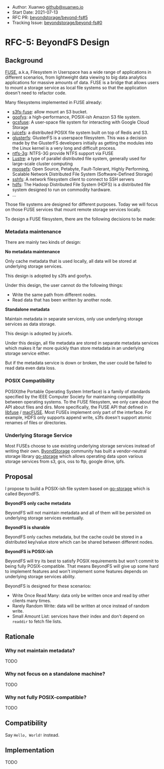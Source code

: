 - Author: Xuanwo <github@xuanwo.io>
- Start Date: 2021-07-13
- RFC PR: [beyondstorage/beyond-fs#5](https://github.com/beyondstorage/beyond-fs/issues/5)
- Tracking Issue: [beyondstorage/beyond-fs#0](https://github.com/beyondstorage/beyond-fs/issues/0)

# RFC-5: BeyondFS Design

## Background

[FUSE](https://en.wikipedia.org/wiki/Filesystem_in_Userspace), a.k.a, Filesystem in Userspace has a wide range of applications in different scenarios, from lightweight data viewing to big data analytics applications for massive amounts of data. FUSE is a bridge that allows users to mount a storage service as local file systems so that the application doesn't need to refactor code.

Many filesystems implemented in FUSE already:

- [s3fs-fuse](https://github.com/s3fs-fuse/s3fs-fuse): allow mount an S3 bucket.
- [goofys](https://github.com/kahing/goofys): a high-performance, POSIX-ish Amazon S3 file system.
- [gcsfuse](https://github.com/GoogleCloudPlatform/gcsfuse/): A user-space file system for interacting with Google Cloud Storage
- [juicefs](https://github.com/juicedata/juicefs): a distributed POSIX file system built on top of Redis and S3.
- [glusterfs](https://glusterdocs-beta.readthedocs.io/en/latest/overview-concepts/fuse.html): GlusterFS is a userspace filesystem. This was a decision made by the GlusterFS developers initially as getting the modules into the Linux kernel is a very long and difficult process.
- [ntfs-3g](https://github.com/tuxera/ntfs-3g): NTFS-3G provide NTFS support via FUSE
- [Lustre](https://git.whamcloud.com/fs/lustre-release.git): a type of parallel distributed file system, generally used for large-scale cluster computing
- [moosefs](https://github.com/moosefs/moosefs): Open Source, Petabyte, Fault-Tolerant, Highly Performing, Scalable Network Distributed File System (Software-Defined Storage)
- [sshfs](https://github.com/libfuse/sshfs): A network filesystem client to connect to SSH servers
- [hdfs](https://hadoop.apache.org/docs/r1.2.1/hdfs_design.html): The Hadoop Distributed File System (HDFS) is a distributed file system designed to run on commodity hardware.
- ...

Those file systems are designed for different purposes. Today we will focus on those FUSE services that mount remote storage services locally.

To design a FUSE filesystem, there are the following decisions to be made:

### Metadata maintenance

There are mainly two kinds of design:

**No metadata maintenance**

Only cache metadata that is used locally, all data will be stored at underlying storage services.

This design is adopted by s3fs and goofys.

Under this design, the user cannot do the following things:

- Write the same path from different nodes.
- Read data that has been written by another node.

**Standalone metadata**

Maintain metadata in separate services, only use underlying storage services as data storage.

This design is adopted by juicefs.

Under this design, all file metadata are stored in separate metadata services which makes it far more quickly than store metadata in an underlying storage service either.

But if the metadata service is down or broken, the user could be failed to read data even data loss.

### POSIX Compatibility

POSIX(the Portable Operating System Interface) is a family of standards specified by the IEEE Computer Society for maintaining compatibility between operating systems. To the FUSE filesystem, we only care about the API about files and dirs. More specifically, the FUSE API that defined in [libfuse](https://github.com/libfuse/libfuse) / [macFUSE](https://osxfuse.github.io/). Most FUSEs implement only part of the interface. For example, HDFS only supports append write, s3fs doesn't support atomic renames of files or directories.

### Underlying Storage Service

Most FUSEs choose to use existing underlying storage services instead of writing their own. [ByondStorage](https://beyondstorage.io/) community has built a vendor-neutral storage library [go-storage](https://github.com/beyondstorage/go-storage) which allows operating data upon various storage services from s3, gcs, oss to ftp, google drive, ipfs.

## Proposal

I propose to build a POSIX-ish file system based on [go-storage](https://github.com/beyondstorage/go-storage) which is called BeyondFS.

**BeyondFS only cache metadata**

BeyondFS will not maintain metadata and all of them will be persisted on underlying storage services eventually.

**BeyondFS is sharable**

BeyondFS only caches metadata, but the cache could be stored in a distributed key/value store which can be shared between different nodes.

**BeyondFS is POSIX-ish**

BeyondFS will try its best to satisfy POSIX requirements but won't commit to being fully POSIX-compatible. That means BeyondFS will give up some hard to implement features and won't implement some features depends on underlying storage services ability.

BeyondFS is designed for these scenarios:

- Write Once Read Many: data only be written once and read by other clients many times.
- Rarely Random Write: data will be written at once instead of random write.
- Small Amount List: services have their index and don't depend on `readdir` to fetch file lists.

## Rationale

### Why not maintain metadata?

TODO

### Why not focus on a standalone machine?

TODO

### Why not fully POSIX-compatible?

TODO

## Compatibility

Say `Hello, World!` instead.

## Implementation

TODO
